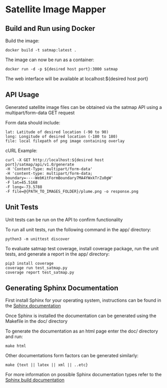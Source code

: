 # Satellite Image Mapper
## Build and Run using Docker
Build the image:
```
docker build -t satmap:latest .
```
The image can now be run as a container:
```
docker run -d -p ${desired host port}:3000 satmap
```
The web interface will be available at localhost:${desired host port}
## API Usage
Generated satellite image files can be obtained via the satmap API using a multipart/form-data GET request

Form data should include:
```
lat: Latitude of desired location (-90 to 90)
long: Longitude of desired location (-180 to 180)
file: local filepath of png image containing overlay
```
cURL Example:
```
curl -X GET http://localhost:${desired host port}/satmap/api/v1.0/generate   
-H 'Content-Type: multipart/form-data'   
-H 'content-type: multipart/form-data; 
boundary=----WebKitFormBoundary7MA4YWxkTrZu0gW'   
-F lat=45.5168
-F long=-73.5788
-F file=@{PATH_TO_IMAGES_FOLDER}/plume.png -o response.png
```
## Unit Tests
Unit tests can be run on the API to confirm functionality

To run all unit tests, run the following command in the app/ directory:
```
python3 -m unittest discover
```
To evaluate satmap test coverage, install coverage package, run the unit tests, and generate a report in the app/ directory:
```
pip3 install coverage
coverage run test_satmap.py
coverage report test_satmap.py
```

## Generating Sphinx Documentation
First install Sphinx for your operating system, instructions can be found in the [Sphinx documentation](http://www.sphinx-doc.org/en/master/usage/installation.html "Sphinx Installation")

Once Sphinx is installed the documentation can be generated using the Makefile in the doc/ directory

To generate the documentation as an html page enter the doc/ directory and run:
```
make html
```
Other documentations form factors can be generated similarly:
```
make {text || latex || xml || ..etc}
```
For more information on possible Sphinx documentation types refer to the [Sphinx build documentation](http://www.sphinx-doc.org/en/master/man/sphinx-build.html "sphinx-build")
